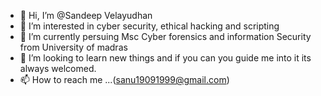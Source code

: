 - 👋 Hi, I’m @Sandeep Velayudhan
- 👀 I’m interested in cyber security, ethical hacking and scripting
- 🌱 I’m currently persuing Msc Cyber forensics and information Security from University of madras
- 💞️ I’m looking to learn new things and if you can you guide me into it its always welcomed.
- 📫 How to reach me ...(sanu19091999@gmail.com)

<!---
Sanu1999/Sanu1999 is a ✨ special ✨ repository because its `README.md` (this file) appears on your GitHub profile.
You can click the Preview link to take a look at your changes.
--->
